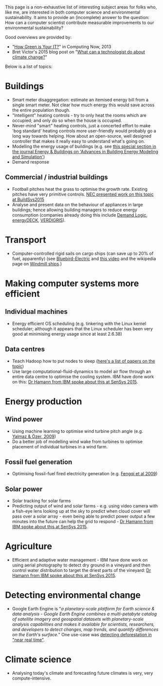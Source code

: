 This page is a non-exhaustive list of interesting subject areas for
folks who, like me, are interested in both computer science and
environmental sustainability.  It aims to provide an (incomplete)
answer to the question: How can a computer scientist contribute
measurable improvements to our environmental sustainability?

Good overviews are provided by:
* "[How Green is Your IT?](http://www.computer.org/portal/web/computingnow/archive/april2013?lf1=397430793e276716031811f7851084)"
in Computing Now, 2013
* Bret Victor's 2015 blog post on
"[What can a technologist do about climate change?](http://worrydream.com/ClimateChange)"


Below is a list of topics:


# Buildings

* Smart meter disaggregation: estimate an itemised energy bill from a
  single smart meter.  Not clear how much energy this would save
  across the entire population though.
* "Intelligent" heating controls - try to only heat the rooms which
  are occupied; and only do so when the house is occupied.
* Never-mind "smart" heating controls, just a concerted effort to make
  'bog standard' heating controls more user-friendly would probably go
  a long way towards helping.  How about an open-source, well designed
  controller that makes it really easy to understand what's going on.
* Modelling the energy usage of buildings (e.g. see
[this special section in the journal Energy & Buildings on 'Advances in Building Energy Modeling and Simulation'](https://teddinet.org/2016/03/23/special-section-of-energy-buildings-advances-in-building-energy-modeling-and-simulation/))
* Demand response

## Commercial / industrial buildings
* Football pitches heat the grass to optimise the growth rate.
  Existing pitches have very primitive
  controls. [NEC presented work on this topic at BuildSys2015](https://www.researchgate.net/publication/283510972_Energy_Efficiency_Gains_in_Daily_Grass_Heating_Operation_of_Sports_Facilities_through_Supervisory_Holistic_Control)
* Analyse and present data on the behaviour of appliances in large
  buildings; hence allowing building managers to reduce energy
  consumption (companies already doing this include
  [Demand Logic](http://www.demandlogic.co.uk),
  [energyDECK](https://www.energydeck.com),
  [VERDIGRIS](http://verdigris.co)).
  

# Transport

* Computer-controlled rigid sails on cargo ships (can save up to 20%
  of fuel, apparently) (see
  [Bluebird-Electric](http://www.bluebird-electric.net/wind_powered_ships_marine_renewable_energy_research.htm)
  and [this video](https://www.youtube.com/watch?v=IzGCYaJbf0A) and
  the wikipedia page on
  [Windmill ships](https://en.wikipedia.org/wiki/Windmill_ship).)


# Making computer systems more efficient

## Individual machines

* Energy efficient OS scheduling (e.g. tinkering with the Linux kernel
  scheduler; although it appears that the Linux scheduler has been very good
  at minimising energy usage since at least 2.6.38)

## Data centres

* Teach Hadoop how to put nodes to sleep
  ([here's a list of papers on the topic](https://www.zotero.org/jack_kelly/items/collectionKey/ECEHDVKX))
* Use large computational-fluid-dynamics to model air flow through an
  entire data centre to optimise the cooling system.  IBM have done
  work on this:
  [Dr Hamann from IBM spoke about this at SenSys 2015](http://sensys.acm.org/2015/keynote/#hendrik).


# Energy production

## Wind power

* Using machine learning to optimise wind turbine pitch angle
  (e.g. [Yalmaz & Özer, 2009](http://dx.doi.org/10.1016/j.eswa.2009.02.014))
* Do a better job of modelling wind wake from turbines to optimise
placement of individual turbines in a wind farm.

## Fossil fuel generation

* Optimising fossil-fuel fired electricity generation
  (e.g. [Fengqi et al 2009](http://dx.doi.org/10.1016/j.fuel.2008.10.038))

## Solar power

* Solar tracking for solar farms
* Predicting output of wind and solar farms - e.g. using video camera
  with a fish-eye lens looking up at the sky to predict when cloud
  cover will pass over a solar array - even being able to predict
  power output a few minutes into the future can help the grid to
  respond -
  [Dr Hamann from IBM spoke about this at SenSys 2015](http://sensys.acm.org/2015/keynote/#hendrik).


# Agriculture

* Efficient and adaptive water management - IBM have done work on
  using aerial photography to detect dry ground in a vineyard and then
  control water distribution to target the driest parts of the
  vineyard:
  [Dr Hamann from IBM spoke about this at SenSys 2015](http://sensys.acm.org/2015/keynote/#hendrik).


# Detecting environmental change

* Google Earth Engine is "*a planetary-scale platform for Earth
  science & data analysis - Google Earth Engine combines a
  multi-petabyte catalog of satellite imagery and geospatial datasets
  with planetary-scale analysis capabilities and makes it available
  for scientists, researchers, and developers to detect changes, map
  trends, and quantify differences on the Earth's surface.*" One
  use-case was
  [detecting deforestation in "near real time"](https://en.wikipedia.org/wiki/Google_Earth_Engine#Deforestation).


# Climate science

* Analysing today's climate and forecasting future climates is very,
  very compute-intensive.
